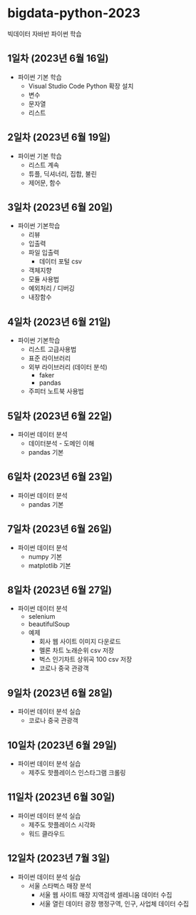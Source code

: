 # bigdata-python-2023
빅데이터 자바반 파이썬 학습

## 1일차 (2023년 6월 16일)
- 파이썬 기본 학습
    - Visual Studio Code Python 확장 설치
    - 변수
    - 문자열
    - 리스트

## 2일차 (2023년 6월 19일)
- 파이썬 기본 학습
    - 리스트 계속
    - 튜플, 딕셔너리, 집합, 불린
    - 제어문, 함수

## 3일차 (2023년 6월 20일)
- 파이썬 기본학습
    - 리뷰
    - 입출력
    - 파일 입출력
        - 데이터 포털 csv
    - 객체지향
    - 모듈 사용법
    - 예외처리 / 디버깅
    - 내장함수

## 4일차 (2023년 6월 21일)
- 파이썬 기본학습
    - 리스트 고급사용법
    - 표준 라이브러리
    - 외부 라이브러리 (데이터 분석)
        - faker
        - pandas
    - 주피터 노트북 사용법

## 5일차 (2023년 6월 22일)
- 파이썬 데이터 분석
    - 데이터분석 - 도메인 이해
    - pandas 기본

## 6일차 (2023년 6월 23일)
- 파이썬 데이터 분석
    - pandas 기본

## 7일차 (2023년 6월 26일)
- 파이썬 데이터 분석
    - numpy 기본
    - matplotlib 기본

## 8일차 (2023년 6월 27일)
- 파이썬 데이터 분석
    - selenium
    - beautifulSoup
    - 예제
        - 회사 웹 사이트 이미지 다운로드
        - 멜론 차트 노래순위 csv 저장
        - 벅스 인기차트 상위곡 100 csv 저장
        - 코로나 중국 관광객

## 9일차 (2023년 6월 28일)
- 파이썬 데이터 분석 실습
    - 코로나 중국 관광객

## 10일차 (2023년 6월 29일)
- 파이썬 데이터 분석 실습
    - 제주도 핫플레이스 인스타그램 크롤링

## 11일차 (2023년 6월 30일)
- 파이썬 데이터 분석 실습
    - 제주도 핫플레이스 시각화
    - 워드 클라우드

## 12일차 (2023년 7월 3일)
- 파이썬 데이터 분석 실습
    - 서울 스타벅스 매장 분석
        - 서울 웹 사이트 매장 지역검색 셀레니움 데이터 수집
        - 서울 열린 데이터 광장 행정구역, 인구, 사업체 데이터 수집